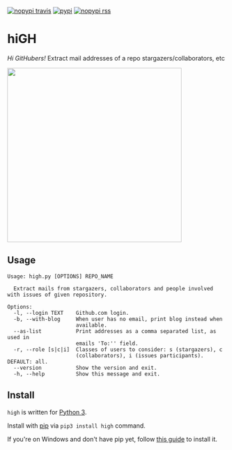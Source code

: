[![nopypi travis](https://travis-ci.org/Kraymer/high.svg?branch=master)](https://travis-ci.org/Kraymer/high)
[![pypi](http://img.shields.io/pypi/v/high.svg)](https://pypi.python.org/pypi/high)
[![nopypi rss](https://img.shields.io/badge/rss-subscribe-orange.svg)](https://github.com/Kraymer/hiGH/releases.atom)

# hiGH

*Hi GitHubers!* Extract mail addresses of a repo stargazers/collaborators, etc

<img src="https://raw.githubusercontent.com/Kraymer/high/master/docs/_static/supportcat.png" width="400">

## Usage

~~~
Usage: high.py [OPTIONS] REPO_NAME

  Extract mails from stargazers, collaborators and people involved with issues of given repository.

Options:
  -l, --login TEXT    Github.com login.
  -b, --with-blog     When user has no email, print blog instead when
                      available.
  --as-list           Print addresses as a comma separated list, as used in
                      emails 'To:'' field.
  -r, --role [s|c|i]  Classes of users to consider: s (stargazers), c
                      (collaborators), i (issues participants). DEFAULT: all.
  --version           Show the version and exit.
  -h, --help          Show this message and exit.
~~~

## Install

`high` is written for [Python 3](https://www.python.org/downloads/).

Install with [pip](https://pip.pypa.io/en/stable/) via
`pip3 install high` command.

If you're on Windows and don't have pip yet, follow [this
guide](https://pip.pypa.io/en/latest/installing/) to install it.
